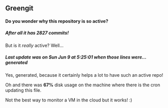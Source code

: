 ## Greengit

#### Do you wonder why this repository is so active?

##### After all it has 2827 commits!

But is it *really* active? Well...

##### Last update was on Sun Jun 9 at 5:25:01 when those lines were... generated

Yes, generated, because it certainly helps a lot to have such an active repo!

Oh and there was **67%** disk usage on the machine
where there is the cron updating this file.

Not the best way to monitor a VM in the cloud but it works! :)
